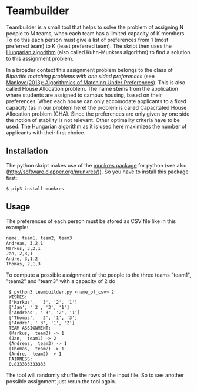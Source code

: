 # Teambuilder

Teambuilder is a small tool that helps to solve the problem of assigning N people to M teams, when each team has a
limited capacity of K members. To do this each person must give a list of preferences from 1 (most preferred team)
to K (least preferred team). The skript then uses the [Hungarian algorithm](https://en.wikipedia.org/wiki/Hungarian_algorithm)
(also called Kuhn-Munkres algorithm) to find a solution to this assignment problem.

In a broader context this assignment problem belongs to the class of _Bipartite matching problems with one sided
preferences_ (see [Manlove(2013): Algorithmics of Matching Under Preferences](https://books.google.de/books?id=jPO6CgAAQBAJ&lpg=PP1&hl=de&pg=PA4#v=onepage&q&f=true)). This is also called House Allocation problem. The name stems from the application where students are
assigned to campus housing, based on their preferences. When each house can only accomodate applicants to a fixed
capacity (as in our problem here) the problem is called Capacitated House Allocation problem (CHA). Since the preferences
are only given by one side the notion of stability is not relevant. Other optimality criteria have to be used. The
Hungarian algorithm as it is used here maximizes the number of applicants with their first choice.

## Installation

The python skript makes use of the [munkres package](https://pypi.python.org/pypi/munkres/) for python
(see also (http://software.clapper.org/munkres/)). So you have to install this package first:

    $ pip3 install munkres

## Usage

The preferences of each person must be stored as CSV file like in this example:

    name, team1, team2, team3
    Andreas, 3,2,1
    Markus, 3,2,1
    Jan, 2,3,1
    Andre, 3,1,2
    Thomas, 2,1,3

 To compute a possible assignment of the people to the three teams "team1", "team2" and "team3" with a capacity of 2 do

     $ python3 teambuilder.py <name_of_csv> 2
     WISHES:
     ['Markus', ' 3', '2', '1']
     ['Jan', ' 2', '3', '1']
     ['Andreas', ' 3', '2', '1']
     ['Thomas', ' 2', '1', '3']
     ['Andre', ' 3', '1', '2']
     TEAM ASSIGNMENT:
     (Markus,  team3) -> 1
     (Jan,  team1) -> 2
     (Andreas,  team3) -> 1
     (Thomas,  team2) -> 1
     (Andre,  team2) -> 1
     FAIRNESS:
     0.833333333333

The tool will randomly shuffle the rows of the input file. So to see another possible assignment just rerun the tool
again.
